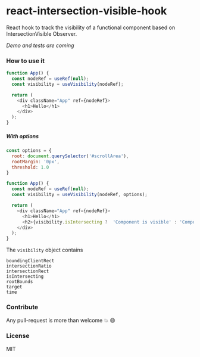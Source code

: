 # react-intersection-visible-hook

React hook to track the visibility of a functional component based on IntersectionVisible Observer.

*Demo and tests are coming*

### How to use it

```js
function App() {
  const nodeRef = useRef(null);
  const visibility = useVisibility(nodeRef);

  return (
    <div className="App" ref={nodeRef}>
      <h1>Hello</h1>
    </div>
  );
}
```

##### With options

```js
const options = {
  root: document.querySelector('#scrollArea'),
  rootMargin: '0px',
  threshold: 1.0
}

function App() {
  const nodeRef = useRef(null);
  const visibility = useVisibility(nodeRef, options);

  return (
    <div className="App" ref={nodeRef}>
      <h1>Hello</h1>
      <h2>{visibility.isIntersecting ?  'Component is visible' : 'Component is hidden' }</h2>
    </div>
  );
}
```

The `visibility` object contains

```
boundingClientRect
intersectionRatio
intersectionRect
isIntersecting
rootBounds
target
time
```


### Contribute

Any pull-request is more than welcome :boom: :smile:

### License

MIT

